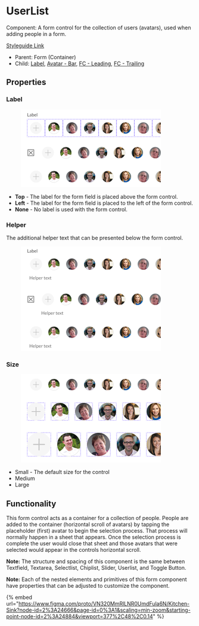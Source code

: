# UserList

Component: A form control for the collection of users (avatars), used when adding people in a form.

[Styleguide Link](https://zpl.io/29dz8PY)

* Parent: Form (Container)
* Child: [Label](../../overview/label.md), [Avatar - Bar](../../overview/avatar/avatar-bar.md), [FC - Leading](fc-leading.md), [FC - Trailing](fc-trailing.md)

## Properties

### Label

<figure><img src="../../../.gitbook/assets/Label.png" alt=""><figcaption></figcaption></figure>

* **Top** - The label for the form field is placed above the form control.
* **Left** - The label for the form field is placed to the left of the form control.
* **None** - No label is used with the form control.

### Helper

The additional helper text that can be presented below the form control.

<figure><img src="../../../.gitbook/assets/Helper.png" alt=""><figcaption></figcaption></figure>

### Size

<figure><img src="../../../.gitbook/assets/Size (3).png" alt=""><figcaption></figcaption></figure>

* Small - The default size for the control
* Medium
* Large

## Functionality

This form control acts as a container for a collection of people. People are added to the container (horizontal scroll of avatars) by tapping the placeholder (first) avatar to begin the selection process. That process will normally happen in a sheet that appears. Once the selection process is complete the user would close that sheet and those avatars that were selected would appear in the controls horizontal scroll.

**Note:** The structure and spacing of this component is the same between Textfield, Textarea, Selectlist, Chiplist, Slider, Userlist, and Toggle Button.

**Note:** Each of the nested elements and primitives of this form component have properties that can be adjusted to customize the component.



{% embed url="https://www.figma.com/proto/VN320MmRlLNR0UmdFula6N/Kitchen-Sink?node-id=2%3A24666&page-id=0%3A1&scaling=min-zoom&starting-point-node-id=2%3A24884&viewport=377%2C48%2C0.14" %}
